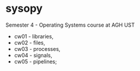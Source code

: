 # sysopy
Semester 4 - Operating Systems course at AGH UST

- cw01 - libraries,
- cw02 - files,
- cw03 - processes,
- cw04 - signals,
- cw05 - pipelines;